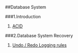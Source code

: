 ##Database System
            
###1.Introduction
1. [ACID](1-1-acid.md)                                
           
###2.Database System Recovery
1. [Undo / Redo Logging rules](DatabaseSystemRecovery.pdf)                
            

